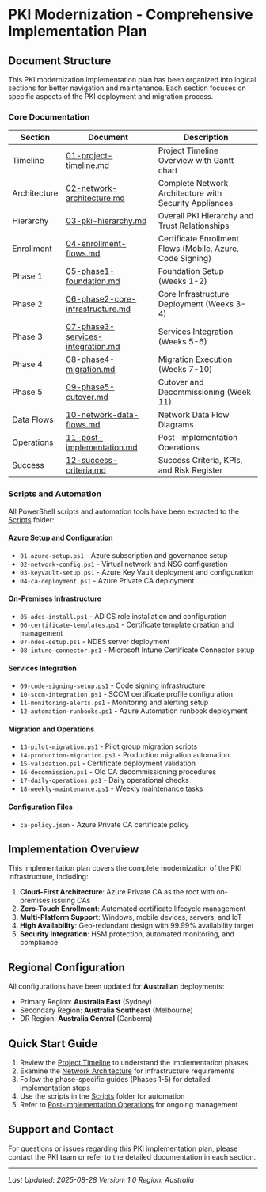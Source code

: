 # PKI Modernization - Comprehensive Implementation Plan

## Document Structure

This PKI modernization implementation plan has been organized into logical sections for better navigation and maintenance. Each section focuses on specific aspects of the PKI deployment and migration process.

### Core Documentation

| Section | Document | Description |
|---------|----------|-------------|
| Timeline | [01-project-timeline.md](01-project-timeline.md) | Project Timeline Overview with Gantt chart |
| Architecture | [02-network-architecture.md](02-network-architecture.md) | Complete Network Architecture with Security Appliances |
| Hierarchy | [03-pki-hierarchy.md](03-pki-hierarchy.md) | Overall PKI Hierarchy and Trust Relationships |
| Enrollment | [04-enrollment-flows.md](04-enrollment-flows.md) | Certificate Enrollment Flows (Mobile, Azure, Code Signing) |
| Phase 1 | [05-phase1-foundation.md](05-phase1-foundation.md) | Foundation Setup (Weeks 1-2) |
| Phase 2 | [06-phase2-core-infrastructure.md](06-phase2-core-infrastructure.md) | Core Infrastructure Deployment (Weeks 3-4) |
| Phase 3 | [07-phase3-services-integration.md](07-phase3-services-integration.md) | Services Integration (Weeks 5-6) |
| Phase 4 | [08-phase4-migration.md](08-phase4-migration.md) | Migration Execution (Weeks 7-10) |
| Phase 5 | [09-phase5-cutover.md](09-phase5-cutover.md) | Cutover and Decommissioning (Week 11) |
| Data Flows | [10-network-data-flows.md](10-network-data-flows.md) | Network Data Flow Diagrams |
| Operations | [11-post-implementation.md](11-post-implementation.md) | Post-Implementation Operations |
| Success | [12-success-criteria.md](12-success-criteria.md) | Success Criteria, KPIs, and Risk Register |

### Scripts and Automation

All PowerShell scripts and automation tools have been extracted to the [Scripts](Scripts/) folder:

#### Azure Setup and Configuration
- `01-azure-setup.ps1` - Azure subscription and governance setup
- `02-network-config.ps1` - Virtual network and NSG configuration
- `03-keyvault-setup.ps1` - Azure Key Vault deployment and configuration
- `04-ca-deployment.ps1` - Azure Private CA deployment

#### On-Premises Infrastructure
- `05-adcs-install.ps1` - AD CS role installation and configuration
- `06-certificate-templates.ps1` - Certificate template creation and management
- `07-ndes-setup.ps1` - NDES server deployment
- `08-intune-connector.ps1` - Microsoft Intune Certificate Connector setup

#### Services Integration
- `09-code-signing-setup.ps1` - Code signing infrastructure
- `10-sccm-integration.ps1` - SCCM certificate profile configuration
- `11-monitoring-alerts.ps1` - Monitoring and alerting setup
- `12-automation-runbooks.ps1` - Azure Automation runbook deployment

#### Migration and Operations
- `13-pilot-migration.ps1` - Pilot group migration scripts
- `14-production-migration.ps1` - Production migration automation
- `15-validation.ps1` - Certificate deployment validation
- `16-decommission.ps1` - Old CA decommissioning procedures
- `17-daily-operations.ps1` - Daily operational checks
- `18-weekly-maintenance.ps1` - Weekly maintenance tasks

#### Configuration Files
- `ca-policy.json` - Azure Private CA certificate policy

## Implementation Overview

This implementation plan covers the complete modernization of the PKI infrastructure, including:

1. **Cloud-First Architecture**: Azure Private CA as the root with on-premises issuing CAs
2. **Zero-Touch Enrollment**: Automated certificate lifecycle management
3. **Multi-Platform Support**: Windows, mobile devices, servers, and IoT
4. **High Availability**: Geo-redundant design with 99.99% availability target
5. **Security Integration**: HSM protection, automated monitoring, and compliance

## Regional Configuration

All configurations have been updated for **Australian** deployments:
- Primary Region: **Australia East** (Sydney)
- Secondary Region: **Australia Southeast** (Melbourne)
- DR Region: **Australia Central** (Canberra)

## Quick Start Guide

1. Review the [Project Timeline](01-project-timeline.md) to understand the implementation phases
2. Examine the [Network Architecture](02-network-architecture.md) for infrastructure requirements
3. Follow the phase-specific guides (Phases 1-5) for detailed implementation steps
4. Use the scripts in the [Scripts](Scripts/) folder for automation
5. Refer to [Post-Implementation Operations](11-post-implementation.md) for ongoing management

## Support and Contact

For questions or issues regarding this PKI implementation plan, please contact the PKI team or refer to the detailed documentation in each section.

---
*Last Updated: 2025-08-28*
*Version: 1.0*
*Region: Australia*